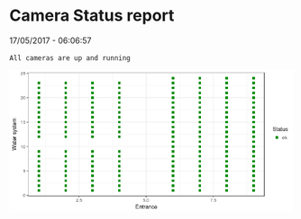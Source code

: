 Camera Status report
================
17/05/2017 - 06:06:57

    All cameras are up and running

![](camreport_files/figure-markdown_github/unnamed-chunk-2-1.png)
